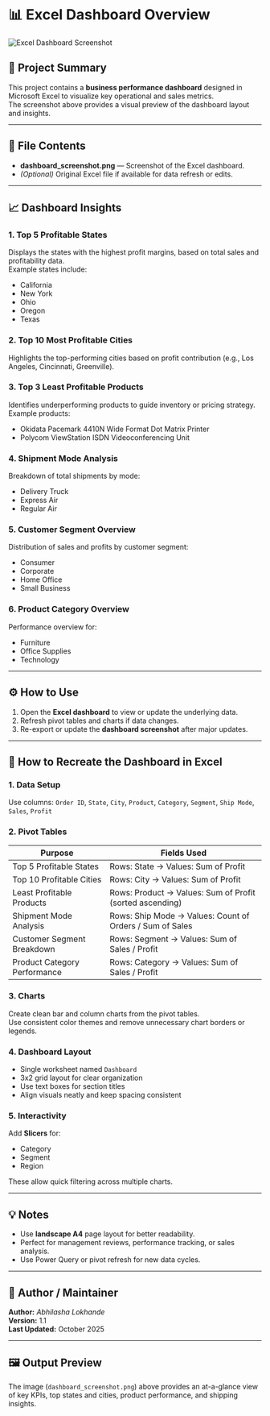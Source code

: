 # 📊 Excel Dashboard Overview

![Excel Dashboard Screenshot](main/Excel%20Sales%20Dashboard.png)

## 🧾 Project Summary
This project contains a **business performance dashboard** designed in Microsoft Excel to visualize key operational and sales metrics.  
The screenshot above provides a visual preview of the dashboard layout and insights.

---

## 📁 File Contents
- **dashboard_screenshot.png** — Screenshot of the Excel dashboard.
- *(Optional)* Original Excel file if available for data refresh or edits.

---

## 📈 Dashboard Insights

### 1. **Top 5 Profitable States**
Displays the states with the highest profit margins, based on total sales and profitability data.  
Example states include:
- California  
- New York  
- Ohio  
- Oregon  
- Texas  

### 2. **Top 10 Most Profitable Cities**
Highlights the top-performing cities based on profit contribution (e.g., Los Angeles, Cincinnati, Greenville).

### 3. **Top 3 Least Profitable Products**
Identifies underperforming products to guide inventory or pricing strategy.  
Example products:
- Okidata Pacemark 4410N Wide Format Dot Matrix Printer  
- Polycom ViewStation ISDN Videoconferencing Unit  

### 4. **Shipment Mode Analysis**
Breakdown of total shipments by mode:
- Delivery Truck  
- Express Air  
- Regular Air  

### 5. **Customer Segment Overview**
Distribution of sales and profits by customer segment:
- Consumer  
- Corporate  
- Home Office  
- Small Business  

### 6. **Product Category Overview**
Performance overview for:
- Furniture  
- Office Supplies  
- Technology  

---

## ⚙️ How to Use
1. Open the **Excel dashboard** to view or update the underlying data.  
2. Refresh pivot tables and charts if data changes.  
3. Re-export or update the **dashboard screenshot** after major updates.  

---

## 🧮 How to Recreate the Dashboard in Excel

### 1. **Data Setup**
Use columns:
`Order ID`, `State`, `City`, `Product`, `Category`, `Segment`, `Ship Mode`, `Sales`, `Profit`

### 2. **Pivot Tables**
| Purpose | Fields Used |
|----------|--------------|
| Top 5 Profitable States | Rows: State → Values: Sum of Profit |
| Top 10 Profitable Cities | Rows: City → Values: Sum of Profit |
| Least Profitable Products | Rows: Product → Values: Sum of Profit (sorted ascending) |
| Shipment Mode Analysis | Rows: Ship Mode → Values: Count of Orders / Sum of Sales |
| Customer Segment Breakdown | Rows: Segment → Values: Sum of Sales / Profit |
| Product Category Performance | Rows: Category → Values: Sum of Sales / Profit |

### 3. **Charts**
Create clean bar and column charts from the pivot tables.  
Use consistent color themes and remove unnecessary chart borders or legends.

### 4. **Dashboard Layout**
- Single worksheet named `Dashboard`
- 3x2 grid layout for clear organization
- Use text boxes for section titles
- Align visuals neatly and keep spacing consistent

### 5. **Interactivity**
Add **Slicers** for:
- Category  
- Segment  
- Region  

These allow quick filtering across multiple charts.

---

## 💡 Notes
- Use **landscape A4** page layout for better readability.  
- Perfect for management reviews, performance tracking, or sales analysis.  
- Use Power Query or pivot refresh for new data cycles.

---

## 🧠 Author / Maintainer
**Author:** *Abhilasha Lokhande*  
**Version:** 1.1  
**Last Updated:** October 2025  

---

## 🖼️ Output Preview
The image (`dashboard_screenshot.png`) above provides an at-a-glance view of key KPIs, top states and cities, product performance, and shipping insights.
